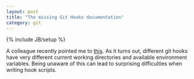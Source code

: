 ```yaml
---
layout: post
title: "The missing Git Hooks documentation"
category: git
---
```

{% include JB/setup %}

A colleague recently pointed me to [this](http://longair.net/blog/2011/04/09/missing-git-hooks-documentation). As it turns out, different git hooks have very different current working directories and available environment variables. Being unaware of this can lead to surprising difficulties when writing hook scripts.
